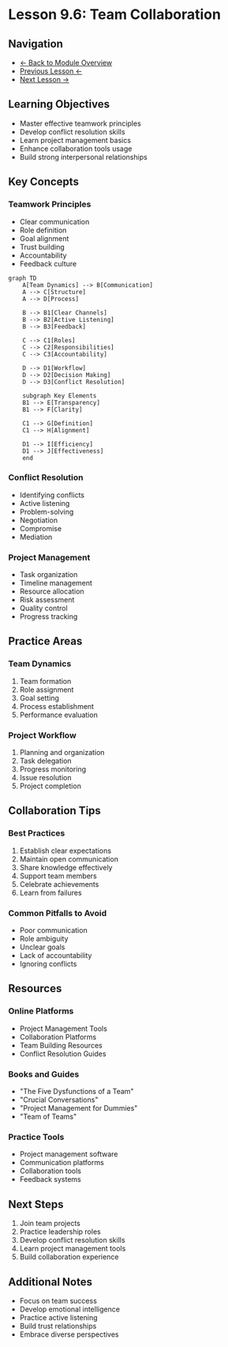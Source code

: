 # Lesson 9.6: Team Collaboration

## Navigation
- [← Back to Module Overview](./README.md)
- [Previous Lesson ←](./9.5-communication-skills.md)
- [Next Lesson →](./9.7-career-development.md)

## Learning Objectives

- Master effective teamwork principles
- Develop conflict resolution skills
- Learn project management basics
- Enhance collaboration tools usage
- Build strong interpersonal relationships

## Key Concepts

### Teamwork Principles
- Clear communication
- Role definition
- Goal alignment
- Trust building
- Accountability
- Feedback culture

```mermaid
graph TD
    A[Team Dynamics] --> B[Communication]
    A --> C[Structure]
    A --> D[Process]
    
    B --> B1[Clear Channels]
    B --> B2[Active Listening]
    B --> B3[Feedback]
    
    C --> C1[Roles]
    C --> C2[Responsibilities]
    C --> C3[Accountability]
    
    D --> D1[Workflow]
    D --> D2[Decision Making]
    D --> D3[Conflict Resolution]
    
    subgraph Key Elements
    B1 --> E[Transparency]
    B1 --> F[Clarity]
    
    C1 --> G[Definition]
    C1 --> H[Alignment]
    
    D1 --> I[Efficiency]
    D1 --> J[Effectiveness]
    end
```

### Conflict Resolution
- Identifying conflicts
- Active listening
- Problem-solving
- Negotiation
- Compromise
- Mediation

### Project Management
- Task organization
- Timeline management
- Resource allocation
- Risk assessment
- Quality control
- Progress tracking

## Practice Areas

### Team Dynamics
1. Team formation
2. Role assignment
3. Goal setting
4. Process establishment
5. Performance evaluation

### Project Workflow
1. Planning and organization
2. Task delegation
3. Progress monitoring
4. Issue resolution
5. Project completion

## Collaboration Tips

### Best Practices
1. Establish clear expectations
2. Maintain open communication
3. Share knowledge effectively
4. Support team members
5. Celebrate achievements
6. Learn from failures

### Common Pitfalls to Avoid
- Poor communication
- Role ambiguity
- Unclear goals
- Lack of accountability
- Ignoring conflicts

## Resources

### Online Platforms
- Project Management Tools
- Collaboration Platforms
- Team Building Resources
- Conflict Resolution Guides

### Books and Guides
- "The Five Dysfunctions of a Team"
- "Crucial Conversations"
- "Project Management for Dummies"
- "Team of Teams"

### Practice Tools
- Project management software
- Communication platforms
- Collaboration tools
- Feedback systems

## Next Steps

1. Join team projects
2. Practice leadership roles
3. Develop conflict resolution skills
4. Learn project management tools
5. Build collaboration experience

## Additional Notes

- Focus on team success
- Develop emotional intelligence
- Practice active listening
- Build trust relationships
- Embrace diverse perspectives 